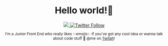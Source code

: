 <div align="center">
  <h1> Hello world!👋</h1>

  <a class="header-badge" target="_blank" href="linkedin.com/in/thamaragerigr">
     <img src="https://img.shields.io/badge/style--5eba00.svg?label=LinkedIn&logo=linkedin&style=social">
  </a>
  
  <a class="header-badge" target="_blank" href="https://twitter.com/gerig_thamara">
    <img alt="Twitter Follow" src="https://img.shields.io/twitter/follow/gerig_thamara?style=social">
  </a>

  <sub>
   <p>I'm a Junior Front End who really likes ✨emojis✨ If you've got any cool idea or wanna talk about code stuff 👀 @me on <a target="_blank" href="linkedin.com/in/thamaragerigr">Twitah</a>!</p>
  </sub>

<div>

<!-- ![Readme](./Readme.png) -->
